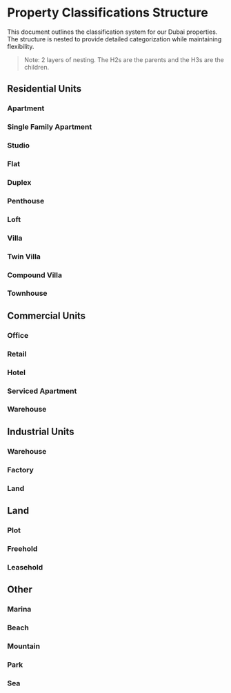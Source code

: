 # Property Classifications Structure

This document outlines the classification system for our Dubai properties. The structure is nested to provide detailed categorization while maintaining flexibility.

> Note: 2 layers of nesting.
> The H2s are the parents and the H3s are the children.

## Residential Units

### Apartment
### Single Family Apartment
### Studio
### Flat
### Duplex
### Penthouse
### Loft
### Villa
### Twin Villa
### Compound Villa
### Townhouse


## Commercial Units

### Office
### Retail
### Hotel
### Serviced Apartment
### Warehouse


## Industrial Units

### Warehouse
### Factory
### Land


## Land

### Plot
### Freehold
### Leasehold



## Other

### Marina
### Beach
### Mountain
### Park
### Sea
